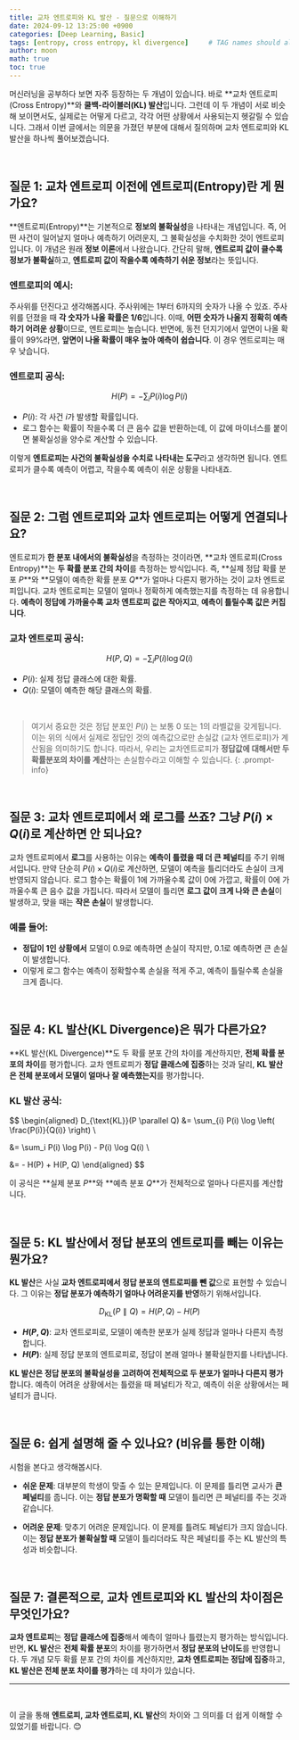 ```yaml
---
title: 교차 엔트로피와 KL 발산 - 질문으로 이해하기
date: 2024-09-12 13:25:00 +0900
categories: [Deep Learning, Basic]
tags: [entropy, cross entropy, kl divergence]     # TAG names should always be lowercase
author: moon
math: true
toc: true
---
```


머신러닝을 공부하다 보면 자주 등장하는 두 개념이 있습니다. 바로 **교차 엔트로피(Cross Entropy)**와 **쿨백-라이블러(KL) 발산**입니다. 그런데 이 두 개념이 서로 비슷해 보이면서도, 실제로는 어떻게 다르고, 각각 어떤 상황에서 사용되는지 헷갈릴 수 있습니다. 그래서 이번 글에서는 의문을 가졌던 부분에 대해서 질의하며 교차 엔트로피와 KL 발산을 하나씩 풀어보겠습니다.

<br>

## 질문 1: 교차 엔트로피 이전에 엔트로피(Entropy)란 게 뭔가요?

**엔트로피(Entropy)**는 기본적으로 **정보의 불확실성**을 나타내는 개념입니다. 즉, 어떤 사건이 일어날지 얼마나 예측하기 어려운지, 그 불확실성을 수치화한 것이 엔트로피입니다. 이 개념은 원래 **정보 이론**에서 나왔습니다. 간단히 말해, **엔트로피 값이 클수록 정보가 불확실**하고, **엔트로피 값이 작을수록 예측하기 쉬운 정보**라는 뜻입니다.

### 엔트로피의 예시:

주사위를 던진다고 생각해봅시다. 주사위에는 1부터 6까지의 숫자가 나올 수 있죠. 주사위를 던졌을 때 **각 숫자가 나올 확률은 1/6**입니다. 이때, **어떤 숫자가 나올지 정확히 예측하기 어려운 상황**이므로, 엔트로피는 높습니다. 반면에, 동전 던지기에서 앞면이 나올 확률이 99%라면, **앞면이 나올 확률이 매우 높아 예측이 쉽습니다**. 이 경우 엔트로피는 매우 낮습니다.

### 엔트로피 공식:

$$
H(P) = - \sum_{i} P(i) \log P(i)
$$

- $P(i)$: 각 사건 $i$가 발생할 확률입니다.
- 로그 함수는 확률이 작을수록 더 큰 음수 값을 반환하는데, 이 값에 마이너스를 붙이면 불확실성을 양수로 계산할 수 있습니다.

이렇게 **엔트로피는 사건의 불확실성을 수치로 나타내는 도구**라고 생각하면 됩니다. 엔트로피가 클수록 예측이 어렵고, 작을수록 예측이 쉬운 상황을 나타내죠.

<br>

## 질문 2: 그럼 엔트로피와 교차 엔트로피는 어떻게 연결되나요?

엔트로피가 **한 분포 내에서의 불확실성**을 측정하는 것이라면, **교차 엔트로피(Cross Entropy)**는 **두 확률 분포 간의 차이**를 측정하는 방식입니다. 즉, **실제 정답 확률 분포 $P$**와 **모델이 예측한 확률 분포 $Q$**가 얼마나 다른지 평가하는 것이 교차 엔트로피입니다. 
교차 엔트로피는 모델이 얼마나 정확하게 예측했는지를 측정하는 데 유용합니다. **예측이 정답에 가까울수록 교차 엔트로피 값은 작아지고**, **예측이 틀릴수록 값은 커집니다**.

### 교차 엔트로피 공식:

$$
H(P, Q) = - \sum_{i} P(i) \log Q(i)
$$

- $P(i)$: 실제 정답 클래스에 대한 확률.
- $Q(i)$: 모델이 예측한 해당 클래스의 확률.

<br>

> 여기서 중요한 것은 정답 분포인 $P(i)$ 는 보통 0 또는 1의 라벨값을 갖게됩니다. 이는 위의 식에서 실제로 정답인 것의 예측값으로만 손실값 (교차 엔트로피)가 계산됨을 의미하기도 합니다. 따라서, 우리는 교차엔트로피가 **정답값에 대해서만 두 확률분포의 차이를 계산**하는 손실함수라고 이해할 수 있습니다.
{: .prompt-info}

<br>

## 질문 3: 교차 엔트로피에서 왜 로그를 쓰죠? 그냥 $P(i) \times Q(i)$로 계산하면 안 되나요?

교차 엔트로피에서 **로그**를 사용하는 이유는 **예측이 틀렸을 때 더 큰 페널티**를 주기 위해서입니다. 만약 단순히 $P(i) \times Q(i)$로 계산하면, 모델이 예측을 틀리더라도 손실이 크게 반영되지 않습니다. 로그 함수는 확률이 1에 가까울수록 값이 0에 가깝고, 확률이 0에 가까울수록 큰 음수 값을 가집니다. 따라서 모델이 틀리면 **로그 값이 크게 나와 큰 손실**이 발생하고, 맞을 때는 **작은 손실**이 발생합니다.

### 예를 들어:
- **정답이 1인 상황에서** 모델이 0.9로 예측하면 손실이 작지만, 0.1로 예측하면 큰 손실이 발생합니다. 
- 이렇게 로그 함수는 예측이 정확할수록 손실을 적게 주고, 예측이 틀릴수록 손실을 크게 줍니다.

<br>

## 질문 4: KL 발산(KL Divergence)은 뭐가 다른가요?

**KL 발산(KL Divergence)**도 두 확률 분포 간의 차이를 계산하지만, **전체 확률 분포의 차이**를 평가합니다. 교차 엔트로피가 **정답 클래스에 집중**하는 것과 달리, **KL 발산은 전체 분포에서 모델이 얼마나 잘 예측했는지**를 평가합니다.

### KL 발산 공식:

$$
\begin{aligned}
D_{\text{KL}}(P \parallel Q) &= \sum_{i} P(i) \log \left( \frac{P(i)}{Q(i)} \right) \\

&= \sum_i P(i) \log P(i) - P(i) \log Q(i) \\

&= - H(P) + H(P, Q)
\end{aligned}
$$

이 공식은 **실제 분포 $P$**와 **예측 분포 $Q$**가 전체적으로 얼마나 다른지를 계산합니다. 

<br>

## 질문 5: KL 발산에서 정답 분포의 엔트로피를 빼는 이유는 뭔가요?

**KL 발산**은 사실 **교차 엔트로피에서 정답 분포의 엔트로피를 뺀 값**으로 표현할 수 있습니다. 그 이유는 **정답 분포가 예측하기 얼마나 어려운지를 반영**하기 위해서입니다.

$$
D_{\text{KL}}(P \parallel Q) = H(P, Q) - H(P)
$$

- **$H(P, Q)$**: 교차 엔트로피로, 모델이 예측한 분포가 실제 정답과 얼마나 다른지 측정합니다.
- **$H(P)$**: 실제 정답 분포의 엔트로피로, 정답이 본래 얼마나 불확실한지를 나타냅니다.

**KL 발산은 정답 분포의 불확실성을 고려하여 전체적으로 두 분포가 얼마나 다른지 평가**합니다. 예측이 어려운 상황에서는 틀렸을 때 페널티가 작고, 예측이 쉬운 상황에서는 페널티가 큽니다.

<br>

## 질문 6: 쉽게 설명해 줄 수 있나요? (비유를 통한 이해)

시험을 본다고 생각해봅시다.

- **쉬운 문제**: 대부분의 학생이 맞출 수 있는 문제입니다. 이 문제를 틀리면 교사가 **큰 페널티**를 줍니다. 이는 **정답 분포가 명확할 때** 모델이 틀리면 큰 페널티를 주는 것과 같습니다.
  
- **어려운 문제**: 맞추기 어려운 문제입니다. 이 문제를 틀려도 페널티가 크지 않습니다. 이는 **정답 분포가 불확실할 때** 모델이 틀리더라도 작은 페널티를 주는 KL 발산의 특성과 비슷합니다.

<br>

## 질문 7: 결론적으로, 교차 엔트로피와 KL 발산의 차이점은 무엇인가요?

**교차 엔트로피**는 **정답 클래스에 집중**해서 예측이 얼마나 틀렸는지 평가하는 방식입니다. 반면, **KL 발산**은 **전체 확률 분포**의 차이를 평가하면서 **정답 분포의 난이도**를 반영합니다. 두 개념 모두 확률 분포 간의 차이를 계산하지만, **교차 엔트로피는 정답에 집중**하고, **KL 발산은 전체 분포 차이를 평가**하는 데 차이가 있습니다.

---

<br>

이 글을 통해 **엔트로피, 교차 엔트로피, KL 발산**의 차이와 그 의미를 더 쉽게 이해할 수 있었기를 바랍니다. 😊